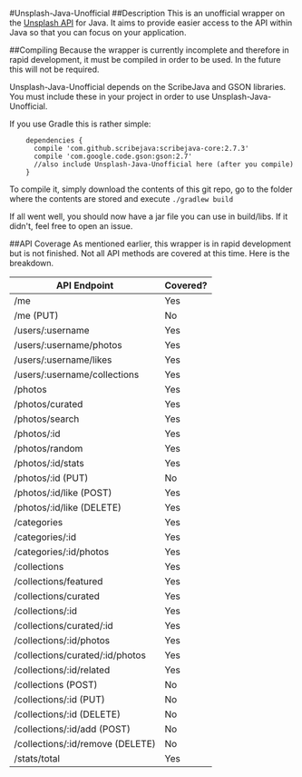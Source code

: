 #Unsplash-Java-Unofficial
##Description
This is an unofficial wrapper on the [Unsplash API](http://unsplash.com/documentation) for Java. It aims to provide easier access to the API within Java so that you can focus on your application.

##Compiling
Because the wrapper is currently incomplete and therefore in rapid development, it must be compiled in order to be used. In the future this will not be required.

Unsplash-Java-Unofficial depends on the ScribeJava and GSON libraries. You must include these in your project in order to use Unsplash-Java-Unofficial.

If you use Gradle this is rather simple:
```
    dependencies {
      compile 'com.github.scribejava:scribejava-core:2.7.3'
      compile 'com.google.code.gson:gson:2.7'
      //also include Unsplash-Java-Unofficial here (after you compile)
    }
```

To compile it, simply download the contents of this git repo, go to the folder where the contents are stored and execute `./gradlew build`

If all went well, you should now have a jar file you can use in build/libs. If it didn't, feel free to open an issue.

##API Coverage
As mentioned earlier, this wrapper is in rapid development but is not finished. Not all API methods are covered at this time. Here is the breakdown.

API Endpoint | Covered?
-------------|----------
/me | Yes
/me (PUT) | No
/users/:username | Yes
/users/:username/photos | Yes
/users/:username/likes | Yes
/users/:username/collections | Yes
/photos | Yes
/photos/curated | Yes
/photos/search | Yes
/photos/:id | Yes
/photos/random | Yes
/photos/:id/stats | Yes
/photos/:id (PUT) | No
/photos/:id/like (POST) | Yes
/photos/:id/like (DELETE) | Yes
/categories | Yes
/categories/:id | Yes
/categories/:id/photos | Yes
/collections | Yes
/collections/featured | Yes
/collections/curated | Yes
/collections/:id | Yes
/collections/curated/:id | Yes
/collections/:id/photos | Yes
/collections/curated/:id/photos | Yes
/collections/:id/related | Yes
/collections (POST) | No
/collections/:id (PUT) | No
/collections/:id (DELETE) | No
/collections/:id/add (POST) | No
/collections/:id/remove (DELETE) | No
/stats/total | Yes

